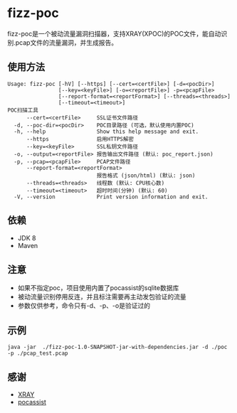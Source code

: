 # fizz-poc

fizz-poc是一个被动流量漏洞扫描器，支持XRAY(XPOC)的POC文件，能自动识别.pcap文件的流量漏洞，并生成报告。

## 使用方法
```
Usage: fizz-poc [-hV] [--https] [--cert=<certFile>] [-d=<pocDir>]
                [--key=<keyFile>] [-o=<reportFile>] -p=<pcapFile>
                [--report-format=<reportFormat>] [--threads=<threads>]
                [--timeout=<timeout>]
POC扫描工具
      --cert=<certFile>     SSL证书文件路径
  -d, --poc-dir=<pocDir>    POC目录路径 (可选，默认使用内置POC)
  -h, --help                Show this help message and exit.
      --https               启用HTTPS解密
      --key=<keyFile>       SSL私钥文件路径
  -o, --output=<reportFile> 报告输出文件路径 (默认: poc_report.json)
  -p, --pcap=<pcapFile>     PCAP文件路径
      --report-format=<reportFormat>
                            报告格式 (json/html) (默认: json)
      --threads=<threads>   线程数 (默认: CPU核心数)
      --timeout=<timeout>   超时时间(分钟) (默认: 60)
  -V, --version             Print version information and exit.
```

## 依赖
- JDK 8
- Maven

## 注意

- 如果不指定poc，项目使用内置了pocassist的sqlite数据库
- 被动流量识别停用反连，并且标注需要再主动发包验证的流量
- 参数仅供参考，命令只有-d、-p、-o是验证过的

## 示例
```
java -jar  ./fizz-poc-1.0-SNAPSHOT-jar-with-dependencies.jar -d ./poc -p ./pcap_test.pcap
```

## 感谢
- [XRAY](https://github.com/chaitin/xray)
- [pocassist](https://github.com/jweny/pocassist)
